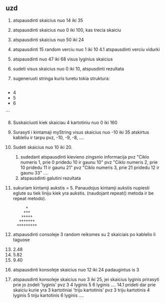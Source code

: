 ## uzd

1. atspausdinti skaicius nuo 14 iki 35

2. atspausdinti skaicius nuo 0 iki 100, kas trecia skaiciu

3. atspausdinti skaicius nuo 50 iki 24

4. atspausdinti 15 random verciu nuo 1 iki 10
4.1 atspausdinti verciu vidurki

5. atspausdinti nuo 47 iki 68 visus lyginius skaicius

6. sudeti visus skaicius nuo 0 iki 10, atspusdinti rezultata

7. sugeneruoti stringa kuris turetu tokia struktura:
   ```html
  <ul>
    <li>4</li>
    <li>5</li>
    <li>6</li>
  </ul>
   ```


8. Suskaiciuoti kiek skaiciau 4 kartotiniu nuo 0 iki 160

9. Surasyti i kintamaji myString visus skaicius nuo -10 iki 35 atskirtus kableliu ir tarpu
    pvz, -10, -9, -8, ....

<!-- psiaudo kodas 
1. susikuriu kintamaji myString prisilyginti tusciom kabutem
2. sukurti cikla kuris sukasi su skaiciais nuo -10 iki 35
3. sukant cikla kiekviena reiksme pridedu prie myString ir pridedu ", "
4. po ciklu atspausdinti myString
5. extra paskutinis elementas neturetu tureti kablelcio ir tarpelio.
 -->

10. Sudeti skaicius nuo 10 iki 20. 
    1.  sudedant atspausdinti kievieno zingsnio informacija
      pvz "Ciklo numeris 1, prie 0 pridedu 10 ir gaunu 10"
      pvz "Ciklo numeris 2, prie 10 pridedu 11 ir gaunu 21"
      pvz "Ciklo numeris 3, prie 21 pridedu 12 ir gaunu 33"
      ....
    2. atspausdinti galutini rezultata

11. sukuriam kintamji aukstis = 5. Panaudojus kintamji aukstis nupiesti eglute su tiek liniju kiek yra aukstis. (naudojant repeat() metoda ir be repeat metodo).
```
         +
        +++
       +++++
      +++++++
     +++++++++
```

12. atspausdinti consoleje 3 random reiksmes su 2 skaiciais po kablelio li taguose
    <li>2.48</li>
    <li>5.82</li>
    <li>9.40</li>

13. atspausdinti konsoleje skaicius nuo 12 iki 24 padaugintus is 3

14. atspausdinti konsoleje skaicius nuo 3 iki 25, jei skaicius lyginis prirasyti prie jo zodeli 'lyginis' pvz 
3
4 lyginis
5 
6 lyginis
....
14.1 prideti dar prie skaiciu kurie yra 3 kartotiniai 'triju kartotinis'
pvz 
3 triju kartotinis
4 lyginis
5 triju kartotinis
6 lyginis
....